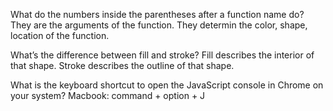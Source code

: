 What do the numbers inside the parentheses after a function name do?
They are the arguments of the function. They determin the color, shape, location of the function.

What’s the difference between fill and stroke?
Fill describes the interior of that shape. Stroke describes the outline of that shape.

What is the keyboard shortcut to open the JavaScript console in Chrome on your system?
Macbook: command + option + J
